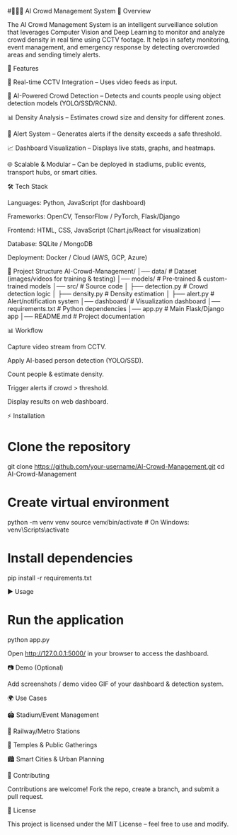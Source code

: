 #🧑‍🤝‍🧑 AI Crowd Management System
📌 Overview

The AI Crowd Management System is an intelligent surveillance solution that leverages Computer Vision and Deep Learning to monitor and analyze crowd density in real time using CCTV footage.
It helps in safety monitoring, event management, and emergency response by detecting overcrowded areas and sending timely alerts.

🚀 Features

🎥 Real-time CCTV Integration – Uses video feeds as input.

🧠 AI-Powered Crowd Detection – Detects and counts people using object detection models (YOLO/SSD/RCNN).

📊 Density Analysis – Estimates crowd size and density for different zones.

🔔 Alert System – Generates alerts if the density exceeds a safe threshold.

📈 Dashboard Visualization – Displays live stats, graphs, and heatmaps.

🌐 Scalable & Modular – Can be deployed in stadiums, public events, transport hubs, or smart cities.

🛠️ Tech Stack

Languages: Python, JavaScript (for dashboard)

Frameworks: OpenCV, TensorFlow / PyTorch, Flask/Django

Frontend: HTML, CSS, JavaScript (Chart.js/React for visualization)

Database: SQLite / MongoDB

Deployment: Docker / Cloud (AWS, GCP, Azure)

📂 Project Structure
AI-Crowd-Management/
│── data/                # Dataset (images/videos for training & testing)
│── models/              # Pre-trained & custom-trained models
│── src/                 # Source code
│   ├── detection.py     # Crowd detection logic
│   ├── density.py       # Density estimation
│   ├── alert.py         # Alert/notification system
│── dashboard/           # Visualization dashboard
│── requirements.txt     # Python dependencies
│── app.py               # Main Flask/Django app
│── README.md            # Project documentation

📊 Workflow

Capture video stream from CCTV.

Apply AI-based person detection (YOLO/SSD).

Count people & estimate density.

Trigger alerts if crowd > threshold.

Display results on web dashboard.

⚡ Installation
# Clone the repository
git clone https://github.com/your-username/AI-Crowd-Management.git
cd AI-Crowd-Management

# Create virtual environment
python -m venv venv
source venv/bin/activate   # On Windows: venv\Scripts\activate

# Install dependencies
pip install -r requirements.txt

▶️ Usage
# Run the application
python app.py


Open http://127.0.0.1:5000/ in your browser to access the dashboard.

📷 Demo (Optional)

Add screenshots / demo video GIF of your dashboard & detection system.

🌍 Use Cases

🏟️ Stadium/Event Management

🚉 Railway/Metro Stations

🕌 Temples & Public Gatherings

🏙️ Smart Cities & Urban Planning

🤝 Contributing

Contributions are welcome! Fork the repo, create a branch, and submit a pull request.

📜 License

This project is licensed under the MIT License – feel free to use and modify.
